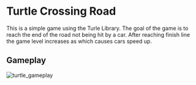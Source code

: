 # Turtle Crossing Road
This is a simple game using the Turle Library. The goal of the game is to reach the end of the road not being hit by a car. After reaching finish line the game level increases as which causes cars speed up.
## Gameplay
![turtle_gameplay](https://github.com/user-attachments/assets/fd5a10de-3d51-46ec-8ada-4ffd3283cc6f)
